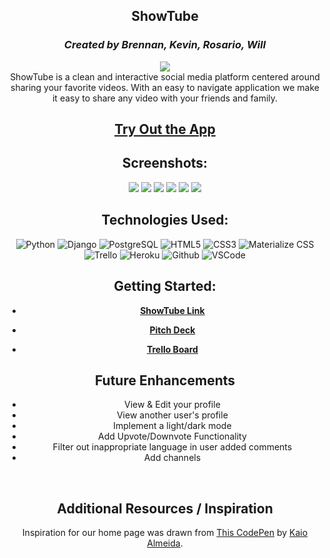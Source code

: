 <section id="header">
  <div align="center" id="header">

# ShowTube
### *Created by Brennan, Kevin, Rosario, Will* 
<img src ="https://i.imgur.com/Y89TniK.png">
<br>
ShowTube is a clean and interactive social media platform centered around sharing your favorite videos. With an easy to navigate application we make it easy to share any video with your friends and family. 

## [Try Out the App](https://showtube.herokuapp.com/)

## Screenshots:
<img src="https://i.imgur.com/OjzsxOm.png">
<img src="https://i.imgur.com/FDIosHj.png">
<img src="https://i.imgur.com/9tbWtu6.png">
<img src="https://i.imgur.com/L3t2S09.png">
<img src="https://i.imgur.com/j3fprFT.png09.png">
<img src="https://i.imgur.com/jFjmZkS.png">

<br>

## Technologies Used: 
![Python](https://img.shields.io/badge/-Python-05122A?style=flat&logo=python)
![Django](https://img.shields.io/badge/-Django-05122A?style=flat&logo=django)
![PostgreSQL](https://img.shields.io/badge/-PostgreSQL-05122A?style=flat&logo=postgresql)
![HTML5](https://img.shields.io/badge/-HTML5-05122A?style=flat&logo=html5)
![CSS3](https://img.shields.io/badge/-CSS-05122A?style=flat&logo=css3)
![Materialize CSS](https://img.shields.io/badge/-Materialize_CSS-05122A?style=flat&logo=materialdesign)
![Trello](https://img.shields.io/badge/-Trello-05122A?style=flat&logo=trello)
![Heroku](https://img.shields.io/badge/-Heroku-05122A?style=flat&logo=heroku)
![Github](https://img.shields.io/badge/-GitHub-05122A?style=flat&logo=github)
![VSCode](https://img.shields.io/badge/-VS_Code-05122A?style=flat&logo=visualstudio)

## Getting Started: 
- **[ShowTube Link](https://showtube.herokuapp.com/)**

- **[Pitch Deck](https://docs.google.com/presentation/d/19yr9EGcSU2UtOVKITeubRAUCP_0wvbSCQJDbDwj3-ho/edit?usp=sharing)**

- **[Trello Board](https://trello.com/b/f2EDSbvE/let-team-6)**


## Future Enhancements 
- View & Edit your profile
- View another user's profile
- Implement a light/dark mode
- Add Upvote/Downvote Functionality
- Filter out inappropriate language in user added comments
- Add channels

<br>

## Additional Resources / Inspiration
Inspiration for our home page was drawn from [This CodePen](https://codepen.io/KaioRocha/pen/YoEVvZ) by [Kaio Almeida](https://codepen.io/KaioRocha).

</section>